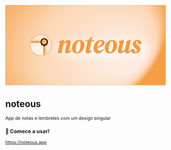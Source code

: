 ![Apresentação do noteous](/img/preview.png)
# noteous
App de notas e lembretes com um design singular

### :memo: Comece a usar!
https://noteous.app
